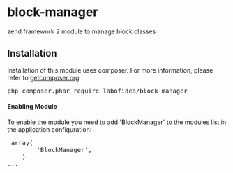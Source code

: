 # block-manager
zend framework 2 module to manage block classes

<article>
 <h2>Installation</h2>
</article>

Installation of this module uses composer. For more information, please refer to 
<a href="http://getcomposer.org/">getcomposer.org</a>

<div class="highlight highlight-sh"><pre>php composer.phar require labofidea/block-manager</div>

<article>
 <h4>Enabling Module</h4>
</article>
To enable the module you need to add 'BlockManager' to the modules list in the application configuration:
<div class="highlight highlight-php">
<pre>
<?php
return array(
    'modules' => array(
        'BlockManager',
    )
...
 </div>
</pre>
